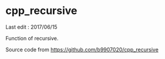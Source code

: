 # cpp_recursive


Last edit : 2017/06/15

Function of recursive.

Source code from  https://github.com/b9907020/cpp_recursive

